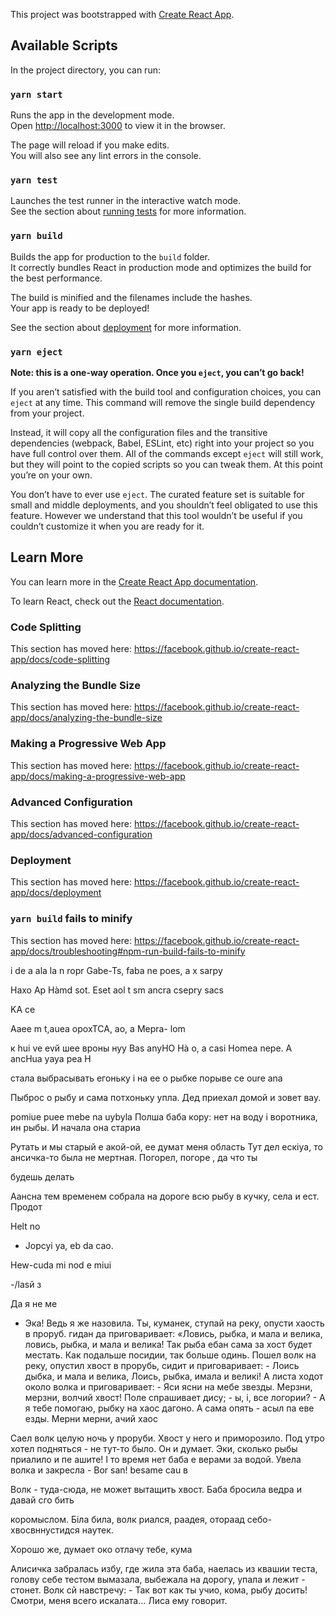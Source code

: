 This project was bootstrapped with [Create React App](https://github.com/facebook/create-react-app).

## Available Scripts

In the project directory, you can run:

### `yarn start`

Runs the app in the development mode.<br />
Open [http://localhost:3000](http://localhost:3000) to view it in the browser.

The page will reload if you make edits.<br />
You will also see any lint errors in the console.

### `yarn test`

Launches the test runner in the interactive watch mode.<br />
See the section about [running tests](https://facebook.github.io/create-react-app/docs/running-tests) for more information.

### `yarn build`

Builds the app for production to the `build` folder.<br />
It correctly bundles React in production mode and optimizes the build for the best performance.

The build is minified and the filenames include the hashes.<br />
Your app is ready to be deployed!

See the section about [deployment](https://facebook.github.io/create-react-app/docs/deployment) for more information.


### `yarn eject`

**Note: this is a one-way operation. Once you `eject`, you can’t go back!**

If you aren’t satisfied with the build tool and configuration choices, you can `eject` at any time. This command will remove the single build dependency from your project.

Instead, it will copy all the configuration files and the transitive dependencies (webpack, Babel, ESLint, etc) right into your project so you have full control over them. All of the commands except `eject` will still work, but they will point to the copied scripts so you can tweak them. At this point you’re on your own.

You don’t have to ever use `eject`. The curated feature set is suitable for small and middle deployments, and you shouldn’t feel obligated to use this feature. However we understand that this tool wouldn’t be useful if you couldn’t customize it when you are ready for it.

## Learn More

You can learn more in the [Create React App documentation](https://facebook.github.io/create-react-app/docs/getting-started).

To learn React, check out the [React documentation](https://reactjs.org/).

### Code Splitting

This section has moved here: https://facebook.github.io/create-react-app/docs/code-splitting

### Analyzing the Bundle Size

This section has moved here: https://facebook.github.io/create-react-app/docs/analyzing-the-bundle-size

### Making a Progressive Web App

This section has moved here: https://facebook.github.io/create-react-app/docs/making-a-progressive-web-app

### Advanced Configuration

This section has moved here: https://facebook.github.io/create-react-app/docs/advanced-configuration

### Deployment

This section has moved here: https://facebook.github.io/create-react-app/docs/deployment

### `yarn build` fails to minify

This section has moved here: https://facebook.github.io/create-react-app/docs/troubleshooting#npm-run-build-fails-to-minify


i de a ala la n ropr Gabe-Ts, faba ne poes, a x sarpy

Haxo Ap Hàmd sot. Eset aol t sm ancra csepry sacs

KA ce

Aaee m t,auea opoxTCA, ao, a Mepra- lom

к hui ve evй шее вроны нуу Bas anyHO Hà o, a casi Homea nepe. A ancHua yaya pea H

стала выбрасывать егоньку і на ее о рыбке порыве се оure ana

Пыброс о рыбу и сама потхоньку упла. Дед приехал домой и зовет вау.

pomiue puee mebe na uybyla Полша баба кору: нет на воду і воротника, ин рыбы. И начала она стариа

Рутать и мы старый е акой-ой, ее думат меня область Тут дел ескiya, то ансичка-то была не мертная. Погорел, погоре , да что ты

будешь делать

Аансна тем временем собрала на дороге всю рыбу в кучку, села и ест. Продот

Helt no

- Jopcyi ya, eb da cao.

Hew-cuda mi nod e miui

-/lasй з

Да я не ме

- Эка! Ведь я же назовила. Ты, куманек, ступай на реку, опусти хаость в проруб. гидан да приговаривает: «Ловись, рыбка, и мала и велика, ловись, рыбка, и мала и велика! Так рыба ебан сама за хост будет местать. Как подальше посидии, так больше одинь. Пошел волк на реку, опустил хвост в прорубь, сидит и приговаривает: - Лоись дыбка, и мала и велика, Лоись, рыбка, имала и великі! А листа ходот около волка и приговаривает: - Яси ясни на мебе звезды. Мерзни, мерзни, волчий хвост! Поле спрашивает дису; - ы, і, все логории? - А я тебе помогаю, рыбку на хаос дагоно. А сама опять - асыл па еве езды. Мерни мерни, ачий хаос

Саел волк целую ночь у проруби. Хвост у него и приморозило. Под утро хотел подняться - не тут-то было. Он и думает. Эки, сколько рыбы приалило и пе ашите! І то время нет баба е верами за водой. Увела волка и закресла - Bor san! besame cau в

Волк - туда-сюда, не может вытащить хвост. Баба бросила ведра и давай сго бить

коромыслом. Біла била, волк риался, раадея, отораад себо-хвосвннустидся наутек.

Хорошо же, думает око отлачу тебе, кума

Алисичка забралась избу, где жила эта баба, наелась из квашии теста, голову себе тестом вымазала, выбежала на дорогу, упала и лежит - стонет. Волк сй навстречу: - Так вот как ты учио, кома, рыбу досить! Смотри, меня всего искалата... Лиса ему говорит.
